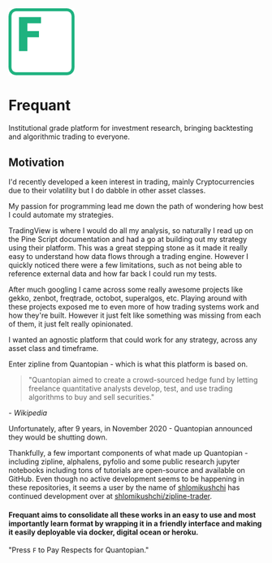 <img src="https://github.com/frequant/frequant/raw/main/logo.png" alt="logo" width="130"/>

# Frequant
Institutional grade platform for investment research, bringing backtesting and algorithmic trading to everyone.

## Motivation

I'd recently developed a keen interest in trading, mainly Cryptocurrencies due to their volatility but I do dabble in other asset classes.

My passion for programming lead me down the path of wondering how best I could automate my strategies.

TradingView is where I would do all my analysis, so naturally I read up on the Pine Script documentation and had a go at building out my strategy using their platform.
This was a great stepping stone as it made it really easy to understand how data flows through a trading engine. However I quickly noticed there were a few limitations, such as not being able to reference external data and how far back I could run my tests.

After much googling I came across some really awesome projects like gekko, zenbot, freqtrade, octobot, superalgos, etc.
Playing around with these projects exposed me to even more of how trading systems work and how they're built.
However it just felt like something was missing from each of them, it just felt really opinionated.

I wanted an agnostic platform that could work for any strategy, across any asset class and timeframe.

Enter zipline from Quantopian - which is what this platform is based on.

> "Quantopian aimed to create a crowd-sourced hedge fund by letting freelance quantitative analysts develop, test, and use trading algorithms to buy and sell securities."

_- Wikipedia_

Unfortunately, after 9 years, in November 2020 - Quantopian announced they would be shutting down.

Thankfully, a few important components of what made up Quantopian - including zipline, alphalens, pyfolio and some public research jupyter notebooks including tons of tutorials are open-source and available on GitHub.
Even though no active development seems to be happening in these repositories, it seems a user by the name of [shlomikushchi](https://github.com/shlomikushchi) has continued development over at [shlomikushchi/zipline-trader](https://github.com/shlomikushchi/zipline-trader).


#### Frequant aims to consolidate all these works in an easy to use and most importantly **learn** format by wrapping it in a friendly interface and making it easily deployable via docker, digital ocean or heroku.


"Press `F` to Pay Respects for Quantopian."
